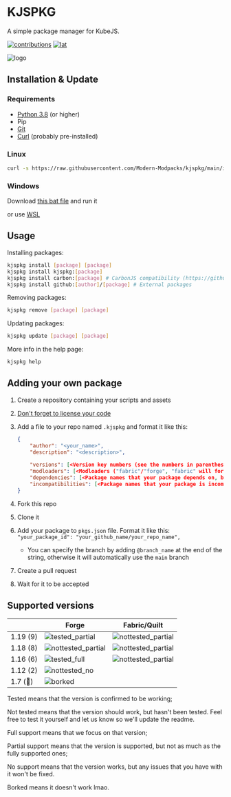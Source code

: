 # KJSPKG

A simple package manager for KubeJS.

[![contributions](https://img.shields.io/badge/contributions-welcome-c374e4?style=for-the-badge&labelColor=480066&logo=hackthebox&logoColor=white)](https://github.com/Modern-Modpacks/kjspkg#adding-your-own-package)
[![lat](https://img.shields.io/badge/approved%20by-lat-c374e4?style=for-the-badge&labelColor=480066)](https://media.discordapp.net/attachments/764838645374648353/1105578193181753465/image.png?width=545&height=657)

![logo](https://user-images.githubusercontent.com/79367505/227798123-5454e9b1-b39b-4c45-9e02-e18f2e807585.png)

## Installation & Update

### Requirements

* [Python 3.8](https://www.python.org/) (or higher)
* Pip
* [Git](https://git-scm.com/)
* [Curl](https://curl.se/) (probably pre-installed)

### Linux

```sh
curl -s https://raw.githubusercontent.com/Modern-Modpacks/kjspkg/main/install.sh | sh
```

### Windows

Download [this bat file](https://raw.githubusercontent.com/Modern-Modpacks/kjspkg/main/install.bat) and run it

or use [WSL](https://learn.microsoft.com/en-us/windows/wsl/install)

## Usage

Installing packages:

```sh
kjspkg install [package] [package]
kjspkg install kjspkg:[package]
kjspkg install carbon:[package] # CarbonJS compatibility (https://github.com/carbon-kjs)
kjspkg install github:[author]/[package] # External packages
```

Removing packages:

```sh
kjspkg remove [package] [package]
```

Updating packages:

```sh
kjspkg update [package] [package]
```

More info in the help page:

```sh
kjspkg help
```

## Adding your own package

1. Create a repository containing your scripts and assets
2. [Don't forget to license your code](https://choosealicense.com/)
3. Add a file to your repo named `.kjspkg` and format it like this:

    ```json
    {
        "author": "<your_name>",
        "description": "<description>",
        
        "versions": [<Version key numbers (see the numbers in parentheses in the table below). Can contain multiple numbers>],
        "modloaders": [<Modloaders ("fabric"/"forge", "fabric" will for quilt as well)>. Can contain multiple modloaders],
        "dependencies": [<Package names that your package depends on, blank if none. To depend on mods add "mod:" before the mod id>],
        "incompatibilities": [<Package names that your package is incompatible with, blank if none. Incompatible mods are also supported (use the same syntax)>]
    }
    ```

4. Fork this repo
5. Clone it
6. Add your package to `pkgs.json` file. Format it like this: `"your_package_id": "your_github_name/your_repo_name",`
    * You can specify the branch by adding `@branch_name` at the end of the string, otherwise it will automatically use the `main` branch
7. Create a pull request
8. Wait for it to be accepted

## Supported versions

| |Forge|Fabric/Quilt|
|-|-----|------------|
|1.19 (9)|![tested_partial](https://img.shields.io/badge/Tested-Partial%20Support-green)|![nottested_partial](https://img.shields.io/badge/Tested-Partial%20Support-green)|
|1.18 (8)|![nottested_partial](https://img.shields.io/badge/Tested-Partial%20Support-green)|![nottested_partial](https://img.shields.io/badge/Not%20Tested-Partial%20Support-green)|
|1.16 (6)|![tested_full](https://img.shields.io/badge/Tested-Full%20Support-brightgreen)|![nottested_partial](https://img.shields.io/badge/Not%20tested-Partial%20Support-green)|
|1.12 (2)|![nottested_no](https://img.shields.io/badge/Not%20Tested-No%20Support-yellow)||
|1.7 (🧌)|![borked](https://img.shields.io/badge/Borked-red)||

Tested means that the version is confirmed to be working;

Not tested means that the version should work, but hasn't been tested. Feel free to test it yourself and let us know so we'll update the readme.

Full support means that we focus on that version;

Partial support means that the version is supported, but not as much as the fully supported ones;

No support means that the version works, but any issues that you have with it won't be fixed.

Borked means it doesn't work lmao.
